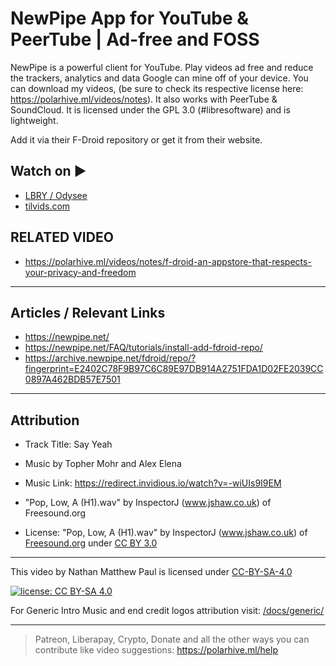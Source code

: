 # NewPipe App for YouTube & PeerTube |  Ad-free and FOSS

NewPipe is a powerful client for YouTube. Play videos ad free and reduce the trackers, analytics and data Google can mine off of your device. You can download my videos, (be sure to check its respective license here: <https://polarhive.ml/videos/notes>). It also works with PeerTube & SoundCloud. It is licensed under the GPL 3.0 (#libresoftware) and is lightweight.

Add it via their F-Droid repository or get it from their website.

## Watch on ▶️

- [LBRY / Odysee](https://odysee.com/@polarhive:e/newpipe-youtube-peertube-adfree-foss-app:5)
- [tilvids.com](https://tilvids.com/videos/watch/6674d7da-33e5-4400-a764-1cfbf709a6ff)

## RELATED VIDEO

- <https://polarhive.ml/videos/notes/f-droid-an-appstore-that-respects-your-privacy-and-freedom>

---

## Articles / Relevant Links

- <https://newpipe.net/>
- <https://newpipe.net/FAQ/tutorials/install-add-fdroid-repo/>
- <https://archive.newpipe.net/fdroid/repo/?fingerprint=E2402C78F9B97C6C89E97DB914A2751FDA1D02FE2039CC0897A462BDB57E7501>

---

## Attribution

- Track Title: Say Yeah
- Music by Topher Mohr and Alex Elena
- Music Link: <https://redirect.invidious.io/watch?v=-wiUIs9I9EM>

- "Pop, Low, A (H1).wav" by InspectorJ (www.jshaw.co.uk) of Freesound.org
- License: "Pop, Low, A (H1).wav" by InspectorJ (www.jshaw.co.uk) of [Freesound.org](https://freesound.org/people/InspectorJ/sounds/411639/) under [CC BY 3.0](https://creativecommons.org/licenses/by/3.0/)

---
This video by Nathan Matthew Paul is licensed under [CC-BY-SA-4.0](https://creativecommons.org/licenses/by-sa/4.0/)

[![license: CC BY-SA 4.0](https://polarhive.ml/assets/badges/cc-by-sa-4.svg)](https://creativecommons.org/licenses/by-sa/4.0/)

For Generic Intro Music and end credit logos attribution visit: [/docs/generic/](https://codeberg.org/polarhive/videos/src/branch/main/docs/generic/)

---
> Patreon, Liberapay, Crypto, Donate and all the other ways you can contribute like video suggestions: <https://polarhive.ml/help>
